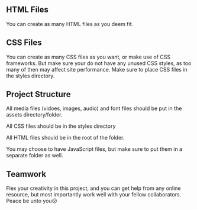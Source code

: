## HTML Files

You can create as many HTML files as you deem fit.

## CSS Files

You can create as many CSS files as you want, or make use of CSS frameworks. But make sure your do 
not have any unused CSS styles, as too many of then may affect site performance. Make sure to place CSS
files in the styles directory.

## Project Structure

All media files (vidoes, images, audio) and font files should be put in the assets directory/folder.

All CSS files should be in the styles directory

All HTML files should be in the root of the folder.

You may choose to have JavaScript files, but make sure to put them in a separate folder as well.


## Teamwork

Flex your creativity in this project, and you can get help from any online resource, but most importantly work 
well with your fellow collaborators. Peace be unto you😗

